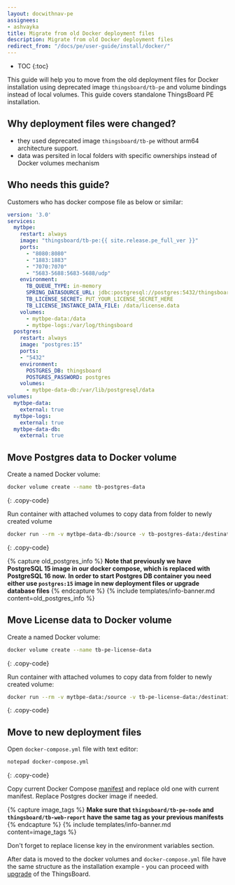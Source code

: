 ```yaml
---
layout: docwithnav-pe
assignees:
- ashvayka
title: Migrate from old Docker deployment files
description: Migrate from old Docker deployment files
redirect_from: "/docs/pe/user-guide/install/docker/"
---
```


* TOC
{:toc}


This guide will help you to move from the old deployment files for Docker installation using deprecated image `thingsboard/tb-pe` and volume bindings instead of local volumes. 
This guide covers standalone ThingsBoard PE installation. 

## Why deployment files were changed? 

- they used deprecated image `thingsboard/tb-pe` without arm64 architecture support.
- data was persited in local folders with specific ownerships instead of Docker volumes mechanism

## Who needs this guide?

Customers who has docker compose file as below or similar:

```yml
version: '3.0'
services:
  mytbpe:
    restart: always
    image: "thingsboard/tb-pe:{{ site.release.pe_full_ver }}"
    ports:
      - "8080:8080"
      - "1883:1883"
      - "7070:7070"
      - "5683-5688:5683-5688/udp"
    environment:
      TB_QUEUE_TYPE: in-memory
      SPRING_DATASOURCE_URL: jdbc:postgresql://postgres:5432/thingsboard
      TB_LICENSE_SECRET: PUT_YOUR_LICENSE_SECRET_HERE
      TB_LICENSE_INSTANCE_DATA_FILE: /data/license.data
    volumes:
      - mytbpe-data:/data
      - mytbpe-logs:/var/log/thingsboard
  postgres:
    restart: always
    image: "postgres:15"
    ports:
    - "5432"
    environment:
      POSTGRES_DB: thingsboard
      POSTGRES_PASSWORD: postgres
    volumes:
      - mytbpe-data-db:/var/lib/postgresql/data
volumes:
  mytbpe-data:
    external: true
  mytbpe-logs:
    external: true
  mytbpe-data-db:
    external: true
```

## Move Postgres data to Docker volume

Create a named Docker volume:

```bash
docker volume create --name tb-postgres-data
```
{: .copy-code}

Run container with attached volumes to copy data from folder to newly created volume

```bash
docker run --rm -v mytbpe-data-db:/source -v tb-postgres-data:/destination alpine sh -c "cp -rp /source/* /destination/"
```
{: .copy-code}

{% capture old_postgres_info %}
**Note that previously we have PostgreSQL 15 image in our docker compose, which is replaced with PostgreSQL 16 now.**
**In order to start Postgres DB container you need either use `postgres:15` image in new deployment files or upgrade database files**
{% endcapture %}
{% include templates/info-banner.md content=old_postgres_info %}

## Move License data to Docker volume

Create a named Docker volume:

```bash
docker volume create --name tb-pe-license-data
```
{: .copy-code}

Run container with attached volumes to copy data from folder to newly created volume:

```bash
docker run --rm -v mytbpe-data:/source -v tb-pe-license-data:/destination alpine sh -c "cp -a /source/license.data /destination/ && chown 799:799 /destination/license.data"
```
{: .copy-code}

## Move to new deployment files

Open `docker-compose.yml` file with text editor:

```bash
notepad docker-compose.yml
```
{: .copy-code}

Copy current Docker Compose [manifest](https://thingsboard.io/docs/user-guide/install/pe/docker-windows/#step-2-choose-thingsboard-queue-service) and replace old one with current manifest. Replace Postgres docker image if needed. 

{% capture image_tags %}
**Make sure that `thingsboard/tb-pe-node` and `thingsboard/tb-web-report` have the same tag as your previous manifests**
{% endcapture %}
{% include templates/info-banner.md content=image_tags %}

Don't forget to replace license key in the environment variables section.

After data is moved to the docker volumes and `docker-compose.yml` file have the same structure as the installation example - you can proceed with [upgrade](https://thingsboard.io/docs/user-guide/install/pe/docker-windows/#upgrading) of the ThingsBoard. 